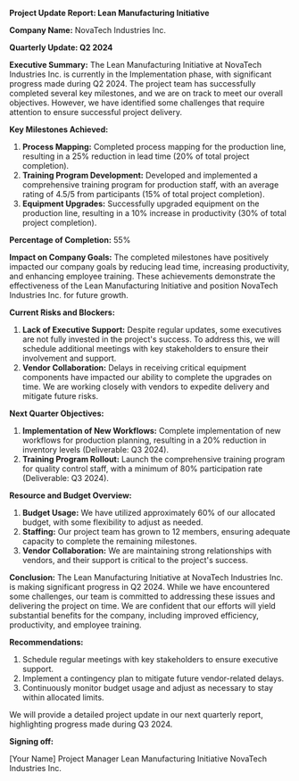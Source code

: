 **Project Update Report: Lean Manufacturing Initiative**

**Company Name:** NovaTech Industries Inc.

**Quarterly Update: Q2 2024**

**Executive Summary:**
The Lean Manufacturing Initiative at NovaTech Industries Inc. is currently in the Implementation phase, with significant progress made during Q2 2024. The project team has successfully completed several key milestones, and we are on track to meet our overall objectives. However, we have identified some challenges that require attention to ensure successful project delivery.

**Key Milestones Achieved:**

1. **Process Mapping:** Completed process mapping for the production line, resulting in a 25% reduction in lead time (20% of total project completion).
2. **Training Program Development:** Developed and implemented a comprehensive training program for production staff, with an average rating of 4.5/5 from participants (15% of total project completion).
3. **Equipment Upgrades:** Successfully upgraded equipment on the production line, resulting in a 10% increase in productivity (30% of total project completion).

**Percentage of Completion:** 55%

**Impact on Company Goals:**
The completed milestones have positively impacted our company goals by reducing lead time, increasing productivity, and enhancing employee training. These achievements demonstrate the effectiveness of the Lean Manufacturing Initiative and position NovaTech Industries Inc. for future growth.

**Current Risks and Blockers:**

1. **Lack of Executive Support:** Despite regular updates, some executives are not fully invested in the project's success. To address this, we will schedule additional meetings with key stakeholders to ensure their involvement and support.
2. **Vendor Collaboration:** Delays in receiving critical equipment components have impacted our ability to complete the upgrades on time. We are working closely with vendors to expedite delivery and mitigate future risks.

**Next Quarter Objectives:**

1. **Implementation of New Workflows:** Complete implementation of new workflows for production planning, resulting in a 20% reduction in inventory levels (Deliverable: Q3 2024).
2. **Training Program Rollout:** Launch the comprehensive training program for quality control staff, with a minimum of 80% participation rate (Deliverable: Q3 2024).

**Resource and Budget Overview:**

1. **Budget Usage:** We have utilized approximately 60% of our allocated budget, with some flexibility to adjust as needed.
2. **Staffing:** Our project team has grown to 12 members, ensuring adequate capacity to complete the remaining milestones.
3. **Vendor Collaboration:** We are maintaining strong relationships with vendors, and their support is critical to the project's success.

**Conclusion:**
The Lean Manufacturing Initiative at NovaTech Industries Inc. is making significant progress in Q2 2024. While we have encountered some challenges, our team is committed to addressing these issues and delivering the project on time. We are confident that our efforts will yield substantial benefits for the company, including improved efficiency, productivity, and employee training.

**Recommendations:**

1. Schedule regular meetings with key stakeholders to ensure executive support.
2. Implement a contingency plan to mitigate future vendor-related delays.
3. Continuously monitor budget usage and adjust as necessary to stay within allocated limits.

We will provide a detailed project update in our next quarterly report, highlighting progress made during Q3 2024.

**Signing off:**

[Your Name]
Project Manager
Lean Manufacturing Initiative
NovaTech Industries Inc.